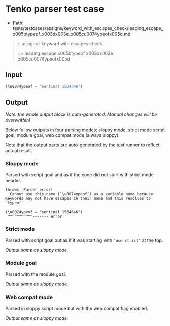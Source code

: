 # Tenko parser test case

- Path: tests/testcases/assigns/keyword_with_escapes_check/leading_escape_x005btypeof_x003dx003e_x005cu0074ypeofx005d.md

> :: assigns : keyword with escapes check
>
> ::> leading escape x005btypeof x003dx003e x005cu0074ypeofx005d

## Input

`````js
(\u0074ypeof = "sentinal 1564646")
`````

## Output

_Note: the whole output block is auto-generated. Manual changes will be overwritten!_

Below follow outputs in four parsing modes: sloppy mode, strict mode script goal, module goal, web compat mode (always sloppy).

Note that the output parts are auto-generated by the test runner to reflect actual result.

### Sloppy mode

Parsed with script goal and as if the code did not start with strict mode header.

`````
throws: Parser error!
  Cannot use this name (`\u0074ypeof`) as a variable name because: Keywords may not have escapes in their name and this resolves to `typeof`

(\u0074ypeof = "sentinal 1564646")
 ^^^^^^^^^^^------- error
`````

### Strict mode

Parsed with script goal but as if it was starting with `"use strict"` at the top.

_Output same as sloppy mode._

### Module goal

Parsed with the module goal.

_Output same as sloppy mode._

### Web compat mode

Parsed in sloppy script mode but with the web compat flag enabled.

_Output same as sloppy mode._
